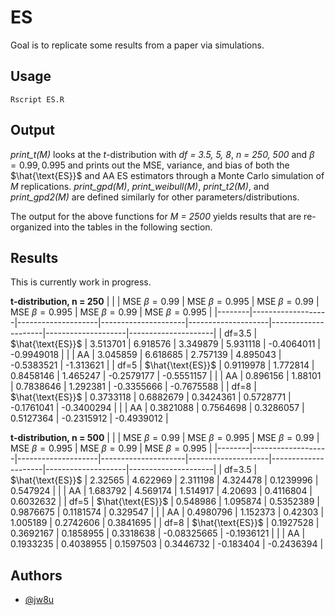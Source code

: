 # ES

Goal is to replicate some results from a paper via simulations.

## Usage
```
Rscript ES.R
```

## Output
*print_t(M)* looks at the *t*-distribution with *df = 3.5, 5, 8*, *n = 250, 500* and $\beta = 0.99, 0.995$  and prints out the MSE, variance, and bias of both the $\hat{\text{ES}}$ and AA ES estimators through a Monte Carlo simulation of *M* replications.
*print_gpd(M)*, *print_weibull(M)*, *print_t2(M)*, and *print_gpd2(M)* are defined similarly for other parameters/distributions.

The output for the above functions for *M = 2500* yields results that are re-organized into the tables in the following section.


## Results
This is currently work in progress.

**t-distribution, n = 250**
|        |                   | MSE $\beta = 0.99$ | MSE $\beta = 0.995$ | MSE $\beta = 0.99$ | MSE $\beta = 0.995$ | MSE $\beta = 0.99$ | MSE $\beta = 0.995$ |
|--------|-------------------|--------------------|---------------------|--------------------|---------------------|--------------------|---------------------|
| df=3.5 | $\hat{\text{ES}}$ | 3.513701           | 6.918576            | 3.349879           | 5.931118            | -0.4064011         | -0.9949018          |
|        | AA                | 3.045859           | 6.618685            | 2.757139           | 4.895043            | -0.5383521         | -1.313621           |
| df=5   | $\hat{\text{ES}}$ | 0.9119978          | 1.772814            | 0.8458146          | 1.465247            | -0.2579177         | -0.5551157          |
|        | AA                | 0.896156           | 1.88101             | 0.7838646          | 1.292381            | -0.3355666         | -0.7675588          |
| df=8   | $\hat{\text{ES}}$ | 0.3733118          | 0.6882679           | 0.3424361          | 0.5728771           | -0.1761041         | -0.3400294          |
|        | AA                | 0.3821088          | 0.7564698           | 0.3286057          | 0.5127364           | -0.2315912         | -0.4939012          |

**t-distribution, n = 500**
|        |                   | MSE $\beta = 0.99$ | MSE $\beta = 0.995$ | MSE $\beta = 0.99$ | MSE $\beta = 0.995$ | MSE $\beta = 0.99$ | MSE $\beta = 0.995$ |
|--------|-------------------|--------------------|---------------------|--------------------|---------------------|--------------------|---------------------|
| df=3.5 | $\hat{\text{ES}}$ | 2.32565            | 4.622969            | 2.311198           | 4.324478            | 0.1239996          | 0.547924            |
|        | AA                | 1.683792           | 4.569174            | 1.514917           | 4.20693             | 0.4116804          | 0.6032632           |
| df=5   | $\hat{\text{ES}}$ | 0.548986           | 1.095874            | 0.5352389          | 0.9876675           | 0.1181574          | 0.329547            |
|        | AA                | 0.4980796          | 1.152373            | 0.42303            | 1.005189            | 0.2742606          | 0.3841695           |
| df=8   | $\hat{\text{ES}}$ | 0.1927528          | 0.3692167           | 0.1858955          | 0.3318638           | -0.08325665        | -0.1936121          |
|        | AA                | 0.1933235          | 0.4038955           | 0.1597503          | 0.3446732           | -0.183404          | -0.2436394          |

## Authors

- [@jw8u](https://www.github.com/jw8u)
